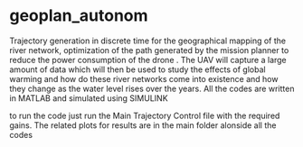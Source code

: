 # geoplan_autonom
Trajectory generation in discrete time for the geographical mapping of the river network, optimization of the path generated by the mission planner to reduce the power consumption of the drone . The UAV will capture a large amount of data which will then be used to study the effects of global warming and how do these river networks come into existence and how they change as the water level rises over the years. All the codes are written in MATLAB and simulated using SIMULINK

to run the code just run the Main Trajectory Control file with the required gains.
The related plots for results are in the main folder alonside all the codes
